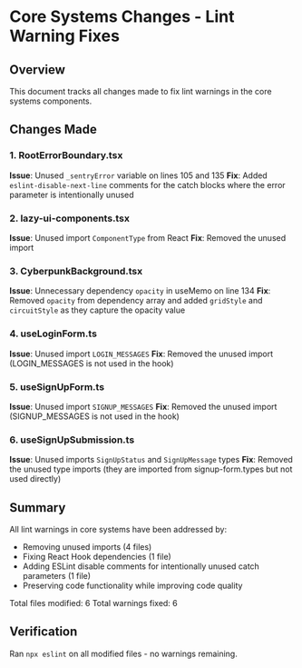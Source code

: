 # Core Systems Changes - Lint Warning Fixes

## Overview
This document tracks all changes made to fix lint warnings in the core systems components.

## Changes Made

### 1. RootErrorBoundary.tsx
**Issue**: Unused `_sentryError` variable on lines 105 and 135
**Fix**: Added `eslint-disable-next-line` comments for the catch blocks where the error parameter is intentionally unused

### 2. lazy-ui-components.tsx
**Issue**: Unused import `ComponentType` from React
**Fix**: Removed the unused import

### 3. CyberpunkBackground.tsx
**Issue**: Unnecessary dependency `opacity` in useMemo on line 134
**Fix**: Removed `opacity` from dependency array and added `gridStyle` and `circuitStyle` as they capture the opacity value

### 4. useLoginForm.ts
**Issue**: Unused import `LOGIN_MESSAGES`
**Fix**: Removed the unused import (LOGIN_MESSAGES is not used in the hook)

### 5. useSignUpForm.ts
**Issue**: Unused import `SIGNUP_MESSAGES`
**Fix**: Removed the unused import (SIGNUP_MESSAGES is not used in the hook)

### 6. useSignUpSubmission.ts
**Issue**: Unused imports `SignUpStatus` and `SignUpMessage` types
**Fix**: Removed the unused type imports (they are imported from signup-form.types but not used directly)

## Summary
All lint warnings in core systems have been addressed by:
- Removing unused imports (4 files)
- Fixing React Hook dependencies (1 file) 
- Adding ESLint disable comments for intentionally unused catch parameters (1 file)
- Preserving code functionality while improving code quality

Total files modified: 6
Total warnings fixed: 6

## Verification
Ran `npx eslint` on all modified files - no warnings remaining.